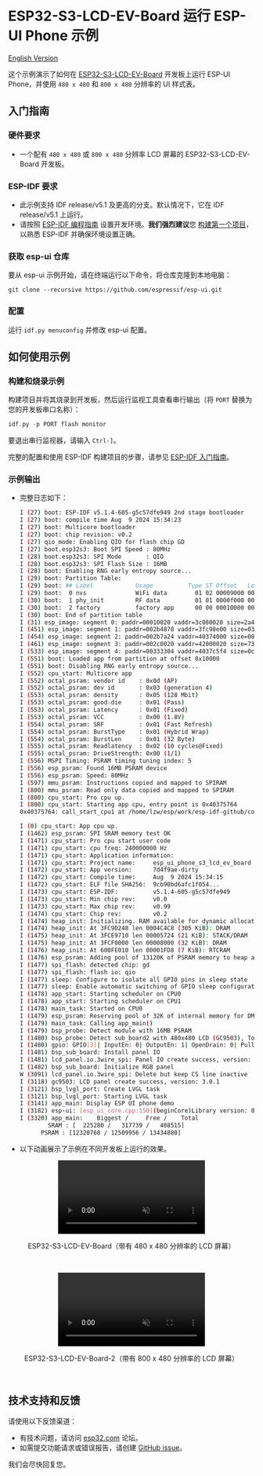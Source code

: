 # ESP32-S3-LCD-EV-Board 运行 ESP-UI Phone 示例

[English Version](./README.md)

这个示例演示了如何在 [ESP32-S3-LCD-EV-Board](https://docs.espressif.com/projects/esp-dev-kits/zh_CN/latest/esp32s3/esp32-s3-lcd-ev-board/index.html) 开发板上运行 ESP-UI Phone，并使用 `480 x 480` 和 `800 x 480` 分辨率的 UI 样式表。

## 入门指南

### 硬件要求

* 一个配有 `480 x 480` 或 `800 x 480` 分辨率 LCD 屏幕的 ESP32-S3-LCD-EV-Board 开发板。

### ESP-IDF 要求

- 此示例支持 IDF release/v5.1 及更高的分支。默认情况下，它在 IDF release/v5.1 上运行。
- 请按照 [ESP-IDF 编程指南](https://docs.espressif.com/projects/esp-idf/zh_CN/latest/esp32/get-started/index.html) 设置开发环境。**我们强烈建议**您 [构建第一个项目](https://docs.espressif.com/projects/esp-idf/zh_CN/latest/esp32/get-started/index.html#build-your-first-project)，以熟悉 ESP-IDF 并确保环境设置正确。

### 获取 esp-ui 仓库

要从 esp-ui 示例开始，请在终端运行以下命令，将仓库克隆到本地电脑：

```
git clone --recursive https://github.com/espressif/esp-ui.git
```

### 配置

  运行 ``idf.py menuconfig`` 并修改 esp-ui 配置。

## 如何使用示例

### 构建和烧录示例

构建项目并将其烧录到开发板，然后运行监视工具查看串行输出（将 `PORT` 替换为您的开发板串口名称）：

```c
idf.py -p PORT flash monitor
```

要退出串行监视器，请输入 ``Ctrl-]``。

完整的配置和使用 ESP-IDF 构建项目的步骤，请参见 [ESP-IDF 入门指南](https://docs.espressif.com/projects/esp-idf/zh_CN/latest/get-started/index.html)。

### 示例输出

- 完整日志如下：

    ```bash
    I (27) boot: ESP-IDF v5.1.4-605-g5c57dfe949 2nd stage bootloader
    I (27) boot: compile time Aug  9 2024 15:34:23
    I (27) boot: Multicore bootloader
    I (27) boot: chip revision: v0.2
    I (27) qio_mode: Enabling QIO for flash chip GD
    I (27) boot.esp32s3: Boot SPI Speed : 80MHz
    I (28) boot.esp32s3: SPI Mode       : QIO
    I (28) boot.esp32s3: SPI Flash Size : 16MB
    I (28) boot: Enabling RNG early entropy source...
    I (29) boot: Partition Table:
    I (29) boot: ## Label            Usage          Type ST Offset   Length
    I (29) boot:  0 nvs              WiFi data        01 02 00009000 00006000
    I (30) boot:  1 phy_init         RF data          01 01 0000f000 00001000
    I (30) boot:  2 factory          factory app      00 00 00010000 00400000
    I (30) boot: End of partition table
    I (31) esp_image: segment 0: paddr=00010020 vaddr=3c080020 size=2a4850h (2771024) map
    I (451) esp_image: segment 1: paddr=002b4878 vaddr=3fc98e00 size=031a4h ( 12708) load
    I (454) esp_image: segment 2: paddr=002b7a24 vaddr=40374000 size=085f4h ( 34292) load
    I (461) esp_image: segment 3: paddr=002c0020 vaddr=42000020 size=732dch (471772) map
    I (533) esp_image: segment 4: paddr=00333304 vaddr=4037c5f4 size=0c774h ( 51060) load
    I (551) boot: Loaded app from partition at offset 0x10000
    I (551) boot: Disabling RNG early entropy source...
    I (552) cpu_start: Multicore app
    I (552) octal_psram: vendor id    : 0x0d (AP)
    I (552) octal_psram: dev id       : 0x03 (generation 4)
    I (553) octal_psram: density      : 0x05 (128 Mbit)
    I (553) octal_psram: good-die     : 0x01 (Pass)
    I (553) octal_psram: Latency      : 0x01 (Fixed)
    I (553) octal_psram: VCC          : 0x00 (1.8V)
    I (554) octal_psram: SRF          : 0x01 (Fast Refresh)
    I (554) octal_psram: BurstType    : 0x01 (Hybrid Wrap)
    I (554) octal_psram: BurstLen     : 0x01 (32 Byte)
    I (555) octal_psram: Readlatency  : 0x02 (10 cycles@Fixed)
    I (555) octal_psram: DriveStrength: 0x00 (1/1)
    I (556) MSPI Timing: PSRAM timing tuning index: 5
    I (556) esp_psram: Found 16MB PSRAM device
    I (556) esp_psram: Speed: 80MHz
    I (597) mmu_psram: Instructions copied and mapped to SPIRAM
    I (800) mmu_psram: Read only data copied and mapped to SPIRAM
    I (800) cpu_start: Pro cpu up.
    I (800) cpu_start: Starting app cpu, entry point is 0x40375764
    0x40375764: call_start_cpu1 at /home/lzw/esp/work/esp-idf-github/components/esp_system/port/cpu_start.c:159

    I (0) cpu_start: App cpu up.
    I (1462) esp_psram: SPI SRAM memory test OK
    I (1471) cpu_start: Pro cpu start user code
    I (1471) cpu_start: cpu freq: 240000000 Hz
    I (1471) cpu_start: Application information:
    I (1471) cpu_start: Project name:     esp_ui_phone_s3_lcd_ev_board
    I (1472) cpu_start: App version:      7d4f9ae-dirty
    I (1472) cpu_start: Compile time:     Aug  9 2024 15:34:15
    I (1472) cpu_start: ELF file SHA256:  9cb90bd6afc1f054...
    I (1473) cpu_start: ESP-IDF:          v5.1.4-605-g5c57dfe949
    I (1473) cpu_start: Min chip rev:     v0.0
    I (1473) cpu_start: Max chip rev:     v0.99
    I (1474) cpu_start: Chip rev:         v0.2
    I (1474) heap_init: Initializing. RAM available for dynamic allocation:
    I (1474) heap_init: At 3FC9D248 len 0004C4C8 (305 KiB): DRAM
    I (1475) heap_init: At 3FCE9710 len 00005724 (21 KiB): STACK/DRAM
    I (1475) heap_init: At 3FCF0000 len 00008000 (32 KiB): DRAM
    I (1476) heap_init: At 600FE010 len 00001FD8 (7 KiB): RTCRAM
    I (1476) esp_psram: Adding pool of 13120K of PSRAM memory to heap allocator
    I (1477) spi_flash: detected chip: gd
    I (1477) spi_flash: flash io: qio
    I (1477) sleep: Configure to isolate all GPIO pins in sleep state
    I (1477) sleep: Enable automatic switching of GPIO sleep configuration
    I (1478) app_start: Starting scheduler on CPU0
    I (1478) app_start: Starting scheduler on CPU1
    I (1478) main_task: Started on CPU0
    I (1479) esp_psram: Reserving pool of 32K of internal memory for DMA/internal allocations
    I (1479) main_task: Calling app_main()
    I (1479) bsp_probe: Detect module with 16MB PSRAM
    I (1480) bsp_probe: Detect sub_board2 with 480x480 LCD (GC9503), Touch (FT5x06)
    I (1480) gpio: GPIO[3]| InputEn: 0| OutputEn: 1| OpenDrain: 0| Pullup: 1| Pulldown: 0| Intr:0
    I (1481) bsp_sub_board: Install panel IO
    I (1481) lcd_panel.io.3wire_spi: Panel IO create success, version: 1.0.1
    I (1482) bsp_sub_board: Initialize RGB panel
    W (3091) lcd_panel.io.3wire_spi: Delete but keep CS line inactive
    I (3118) gc9503: LCD panel create success, version: 3.0.1
    I (3121) bsp_lvgl_port: Create LVGL task
    I (3121) bsp_lvgl_port: Starting LVGL task
    I (3141) app_main: Display ESP UI phone demo
    I (3182) esp-ui: [esp_ui_core.cpp:150](beginCore)Library version: 0.1.0
    I (3320) app_main:    Biggest /     Free /    Total
            SRAM : [  225280 /   317739 /   408515]
          PSRAM : [12320768 / 12509956 / 13434880]
    ```

- 以下动画展示了示例在不同开发板上运行的效果。

<p align="middle">
<video controls src="https://dl.espressif.com/AE/esp-dev-kits/esp_ui_phone_s3_lcd_ev_board_480_480.mp4" muted="true"></video>
</p>

<p align="middle">
ESP32-S3-LCD-EV-Board（带有 480 x 480 分辨率的 LCD 屏幕）
</p>
<br>

<p align="middle">
<video controls src="https://dl.espressif.com/AE/esp-dev-kits/esp_ui_phone_s3_lcd_ev_board_800_480.mp4" muted="true"></video>
</p>

<p align="middle">
ESP32-S3-LCD-EV-Board-2（带有 800 x 480 分辨率的 LCD 屏幕）
</p>
<br>

## 技术支持和反馈

请使用以下反馈渠道：

- 有技术问题，请访问 [esp32.com](https://esp32.com/viewforum.php?f=35) 论坛。
- 如需提交功能请求或错误报告，请创建 [GitHub issue](https://github.com/espressif/esp-ui/issues)。

我们会尽快回复您。
